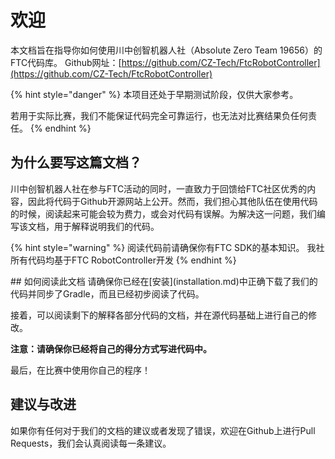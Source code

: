 # 欢迎

本文档旨在指导你如何使用川中创智机器人社（Absolute Zero Team 19656）的FTC代码库。 Github网址：[https://github.com/CZ-Tech/FtcRobotController](https://github.com/CZ-Tech/FtcRobotController)

{% hint style="danger" %}
本项目还处于早期测试阶段，仅供大家参考。

若用于实际比赛，我们不能保证代码完全可靠运行，也无法对比赛结果负任何责任。
{% endhint %}

## 为什么要写这篇文档？

川中创智机器人社在参与FTC活动的同时，一直致力于回馈给FTC社区优秀的内容，因此将代码于Github开源网站上公开。然而，我们担心其他队伍在使用代码的时候，阅读起来可能会较为费力，或会对代码有误解。为解决这一问题，我们编写该文档，用于解释说明我们的代码。

{% hint style="warning" %}
阅读代码前请确保你有FTC SDK的基本知识。 我社所有代码均基于FTC RobotController开发
{% endhint %}

\## 如何阅读此文档 请确保你已经在\[安装]\(installation.md)中正确下载了我们的代码并同步了Gradle，而且已经初步阅读了代码。

接着，可以阅读剩下的解释各部分代码的文档，并在源代码基础上进行自己的修改。

**注意：请确保你已经将自己的得分方式写进代码中。**

最后，在比赛中使用你自己的程序！

## 建议与改进

如果你有任何对于我们的文档的建议或者发现了错误，欢迎在Github上进行Pull Requests，我们会认真阅读每一条建议。
